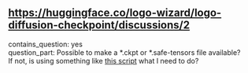 ## https://huggingface.co/logo-wizard/logo-diffusion-checkpoint/discussions/2

contains_question: yes  
question_part: Possible to make a *.ckpt or *.safe-tensors file available?  
If not, is using something like [this script](https://github.com/huggingface/diffusers/blob/main/scripts/convert_diffusers_to_original_stable_diffusion.py) what I need to do?  
